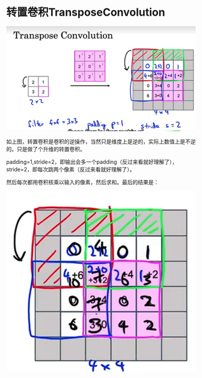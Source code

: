 # 转置卷积TransposeConvolution

![alt text](_attachments/转置卷积TransposeConvolution/image.png)

如上图，转置卷积是卷积的逆操作，当然只是维度上是逆的，实际上数值上是不逆的。只是做了个升维的转置卷积。

padding=1,stride=2，即输出会多一个padding（反过来看就好理解了），stride=2，即每次跳两个像素（反过来看就好理解了）。

然后每次都用卷积核乘以输入的像素，然后求和。最后的结果是：

![alt text](_attachments/转置卷积TransposeConvolution/image-1.png)